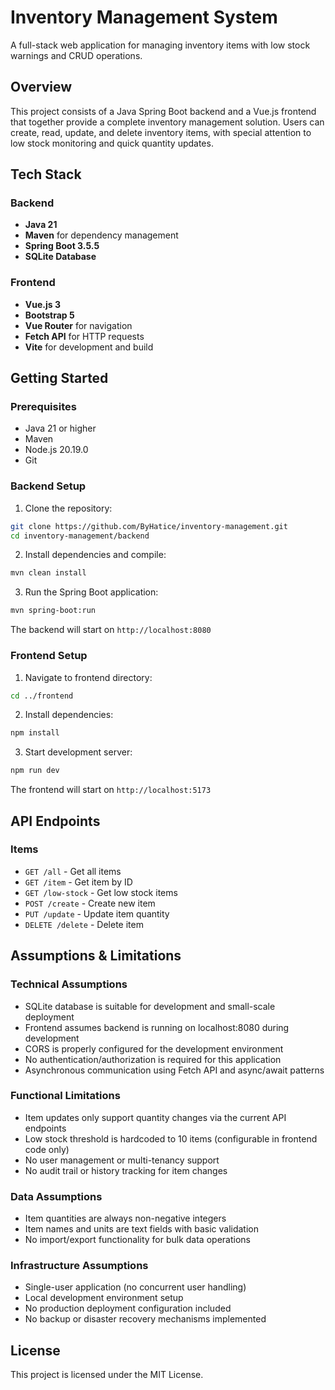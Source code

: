 # Inventory Management System

A full-stack web application for managing inventory items with low stock warnings and CRUD operations.

## Overview

This project consists of a Java Spring Boot backend and a Vue.js frontend that together provide a complete inventory management solution. Users can create, read, update, and delete inventory items, with special attention to low stock monitoring and quick quantity updates.

## Tech Stack

### Backend
- **Java 21**
- **Maven** for dependency management
- **Spring Boot 3.5.5**
- **SQLite Database**

### Frontend
- **Vue.js 3** 
- **Bootstrap 5** 
- **Vue Router** for navigation
- **Fetch API** for HTTP requests
- **Vite** for development and build

## Getting Started

### Prerequisites
- Java 21 or higher
- Maven 
- Node.js 20.19.0
- Git

### Backend Setup

1. Clone the repository:
```bash
git clone https://github.com/ByHatice/inventory-management.git
cd inventory-management/backend
```
2. Install dependencies and compile:
```bash
mvn clean install
```

3. Run the Spring Boot application:
```bash
mvn spring-boot:run
```

The backend will start on `http://localhost:8080`

### Frontend Setup

1. Navigate to frontend directory:
```bash
cd ../frontend
```

2. Install dependencies:
```bash
npm install
```

3. Start development server:
```bash
npm run dev
```

The frontend will start on `http://localhost:5173`

## API Endpoints

### Items
- `GET /all` - Get all items
- `GET /item` - Get item by ID
- `GET /low-stock` - Get low stock items
- `POST /create` - Create new item
- `PUT /update` - Update item quantity
- `DELETE /delete` - Delete item

## Assumptions & Limitations

### Technical Assumptions
- SQLite database is suitable for development and small-scale deployment
- Frontend assumes backend is running on localhost:8080 during development
- CORS is properly configured for the development environment
- No authentication/authorization is required for this application
- Asynchronous communication using Fetch API and async/await patterns

### Functional Limitations
- Item updates only support quantity changes via the current API endpoints
- Low stock threshold is hardcoded to 10 items (configurable in frontend code only)
- No user management or multi-tenancy support
- No audit trail or history tracking for item changes

### Data Assumptions
- Item quantities are always non-negative integers
- Item names and units are text fields with basic validation
- No import/export functionality for bulk data operations

### Infrastructure Assumptions
- Single-user application (no concurrent user handling)
- Local development environment setup
- No production deployment configuration included
- No backup or disaster recovery mechanisms implemented

## License

This project is licensed under the MIT License.
